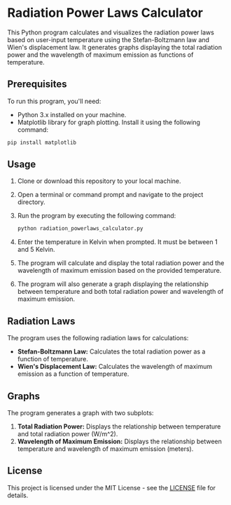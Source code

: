 # Radiation Power Laws Calculator

This Python program calculates and visualizes the radiation power laws based on user-input temperature using the Stefan-Boltzmann law and Wien's displacement law. It generates graphs displaying the total radiation power and the wavelength of maximum emission as functions of temperature.

## Prerequisites

To run this program, you'll need:

- Python 3.x installed on your machine.
- Matplotlib library for graph plotting. Install it using the following command:

```bash
pip install matplotlib
```

## Usage

1. Clone or download this repository to your local machine.

2. Open a terminal or command prompt and navigate to the project directory.

3. Run the program by executing the following command:

   ```bash
   python radiation_powerlaws_calculator.py
   ```

4. Enter the temperature in Kelvin when prompted. It must be between 1 and 5 Kelvin.

5. The program will calculate and display the total radiation power and the wavelength of maximum emission based on the provided temperature.

6. The program will also generate a graph displaying the relationship between temperature and both total radiation power and wavelength of maximum emission.

## Radiation Laws

The program uses the following radiation laws for calculations:

- **Stefan-Boltzmann Law:** Calculates the total radiation power as a function of temperature.
- **Wien's Displacement Law:** Calculates the wavelength of maximum emission as a function of temperature.

## Graphs

The program generates a graph with two subplots:

1. **Total Radiation Power:** Displays the relationship between temperature and total radiation power (W/m^2).
2. **Wavelength of Maximum Emission:** Displays the relationship between temperature and wavelength of maximum emission (meters).

## License

This project is licensed under the MIT License - see the [LICENSE](LICENSE) file for details.
